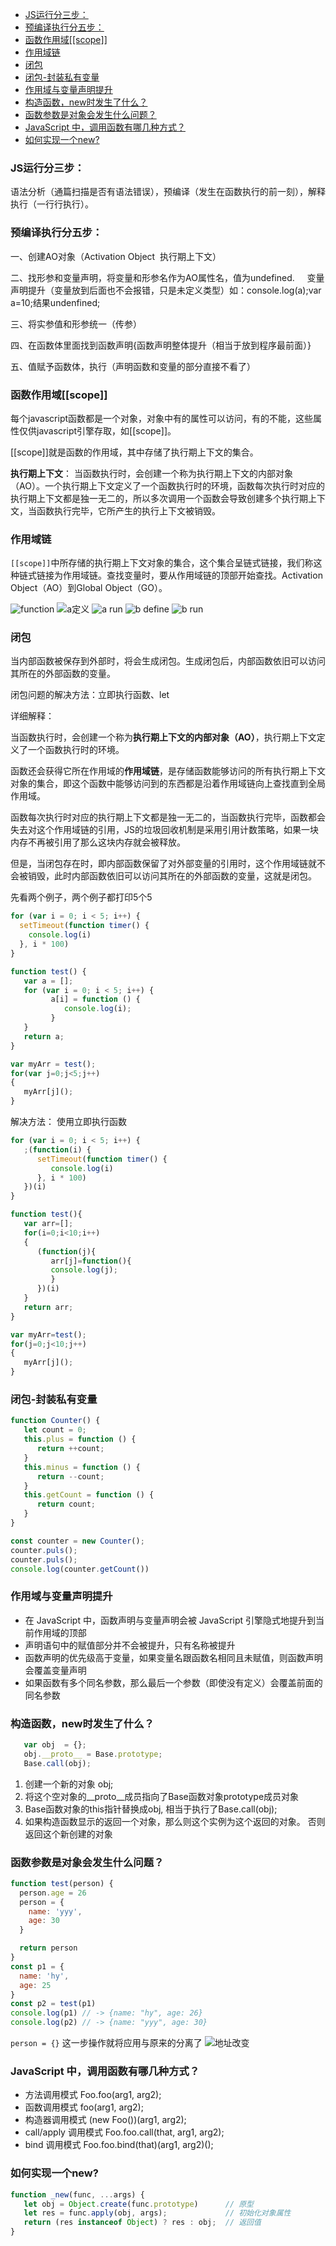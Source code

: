 - [JS运行分三步：](#js运行分三步)
- [预编译执行分五步：](#预编译执行分五步)
- [函数作用域[[scope]]](#函数作用域scope)
- [作用域链](#作用域链)
- [闭包](#闭包)
- [闭包-封装私有变量](#闭包-封装私有变量)
- [作用域与变量声明提升](#作用域与变量声明提升)
- [构造函数，new时发生了什么？](#构造函数new时发生了什么)
- [函数参数是对象会发生什么问题？](#函数参数是对象会发生什么问题)
- [JavaScript 中，调用函数有哪几种方式？](#javascript-中调用函数有哪几种方式)
- [如何实现一个new?](#如何实现一个new)

### JS运行分三步：
语法分析（通篇扫描是否有语法错误），预编译（发生在函数执行的前一刻），解释执行（一行行执行）。


### 预编译执行分五步：
一、创建AO对象（Activation Object  执行期上下文）

二、找形参和变量声明，将变量和形参名作为AO属性名，值为undefined.
    变量声明提升（变量放到后面也不会报错，只是未定义类型）如：console.log(a);var a=10;结果undenfined;

三、将实参值和形参统一（传参）

四、在函数体里面找到函数声明{函数声明整体提升（相当于放到程序最前面）}

五、值赋予函数体，执行（声明函数和变量的部分直接不看了）


### 函数作用域[[scope]]

每个javascript函数都是一个对象，对象中有的属性可以访问，有的不能，这些属性仅供javascript引擎存取，如[[scope]]。

[[scope]]就是函数的作用域，其中存储了执行期上下文的集合。

**执行期上下文**： 当函数执行时，会创建一个称为执行期上下文的内部对象（AO）。一个执行期上下文定义了一个函数执行时的环境，函数每次执行时对应的执行期上下文都是独一无二的，所以多次调用一个函数会导致创建多个执行期上下文，当函数执行完毕，它所产生的执行上下文被销毁。


### 作用域链
`[[scope]]`中所存储的执行期上下文对象的集合，这个集合呈链式链接，我们称这种链式链接为作用域链。查找变量时，要从作用域链的顶部开始查找。Activation Object（AO）到Global Object（GO）。

![function](../img/function.png)
![a定义](../img/define.png)
![a run](../img/run.png)
![b define](../img/bdefine.png)
![b run](../img/brun.png)



### 闭包

当内部函数被保存到外部时，将会生成闭包。生成闭包后，内部函数依旧可以访问其所在的外部函数的变量。

闭包问题的解决方法：立即执行函数、let

详细解释：

当函数执行时，会创建一个称为**执行期上下文的内部对象（AO）**，执行期上下文定义了一个函数执行时的环境。

函数还会获得它所在作用域的**作用域链**，是存储函数能够访问的所有执行期上下文对象的集合，即这个函数中能够访问到的东西都是沿着作用域链向上查找直到全局作用域。

函数每次执行时对应的执行期上下文都是独一无二的，当函数执行完毕，函数都会失去对这个作用域链的引用，JS的垃圾回收机制是采用引用计数策略，如果一块内存不再被引用了那么这块内存就会被释放。

但是，当闭包存在时，即内部函数保留了对外部变量的引用时，这个作用域链就不会被销毁，此时内部函数依旧可以访问其所在的外部函数的变量，这就是闭包。


先看两个例子，两个例子都打印5个5
```js
for (var i = 0; i < 5; i++) {
  setTimeout(function timer() {
    console.log(i)
  }, i * 100)
}
```

```js
function test() {
   var a = [];
   for (var i = 0; i < 5; i++) {
         a[i] = function () {
            console.log(i);
         }
   }
   return a;
}

var myArr = test();
for(var j=0;j<5;j++)
{
   myArr[j]();
}
```


解决方法： 使用立即执行函数
```js
for (var i = 0; i < 5; i++) {
   ;(function(i) {
      setTimeout(function timer() {
         console.log(i)
      }, i * 100)
   })(i)
}
```
```js
function test(){
   var arr=[];
   for(i=0;i<10;i++)
   {
      (function(j){
         arr[j]=function(){
         console.log(j);
         }
      })(i)
   }
   return arr;
}

var myArr=test();
for(j=0;j<10;j++)
{
   myArr[j]();
}
```


### 闭包-封装私有变量
```js
function Counter() {
   let count = 0;
   this.plus = function () {
      return ++count;
   }
   this.minus = function () {
      return --count;
   }
   this.getCount = function () {
      return count;
   }
}

const counter = new Counter();
counter.puls();
counter.puls();
console.log(counter.getCount())
```


### 作用域与变量声明提升

 - 在 JavaScript 中，函数声明与变量声明会被 JavaScript 引擎隐式地提升到当前作用域的顶部 
 - 声明语句中的赋值部分并不会被提升，只有名称被提升
 - 函数声明的优先级高于变量，如果变量名跟函数名相同且未赋值，则函数声明会覆盖变量声明
 - 如果函数有多个同名参数，那么最后一个参数（即使没有定义）会覆盖前面的同名参数


### 构造函数，new时发生了什么？
 
```javascript
   var obj  = {}; 
   obj.__proto__ = Base.prototype;
   Base.call(obj);  
```

1. 创建一个新的对象 obj;
2. 将这个空对象的__proto__成员指向了Base函数对象prototype成员对象
3. Base函数对象的this指针替换成obj, 相当于执行了Base.call(obj);
4. 如果构造函数显示的返回一个对象，那么则这个实例为这个返回的对象。 否则返回这个新创建的对象



### 函数参数是对象会发生什么问题？

```javascript
function test(person) {
  person.age = 26
  person = {
    name: 'yyy',
    age: 30
  }

  return person
}
const p1 = {
  name: 'hy',
  age: 25
}
const p2 = test(p1)
console.log(p1) // -> {name: "hy", age: 26}
console.log(p2) // -> {name: "yyy", age: 30}
```

`person = {}` 这一步操作就将应用与原来的分离了
![地址改变](../img/addressChange.png)



### JavaScript 中，调用函数有哪几种方式？

 - 方法调用模式 Foo.foo(arg1, arg2);
 - 函数调用模式 foo(arg1, arg2);
 - 构造器调用模式 (new Foo())(arg1, arg2);
 - call/apply 调用模式 Foo.foo.call(that, arg1, arg2);
 - bind 调用模式 Foo.foo.bind(that)(arg1, arg2)();


### 如何实现一个new?

```js
function _new(func, ...args) {
   let obj = Object.create(func.prototype)      // 原型
   let res = func.apply(obj, args);             // 初始化对象属性
   return (res instanceof Object) ? res : obj;  // 返回值
}
```